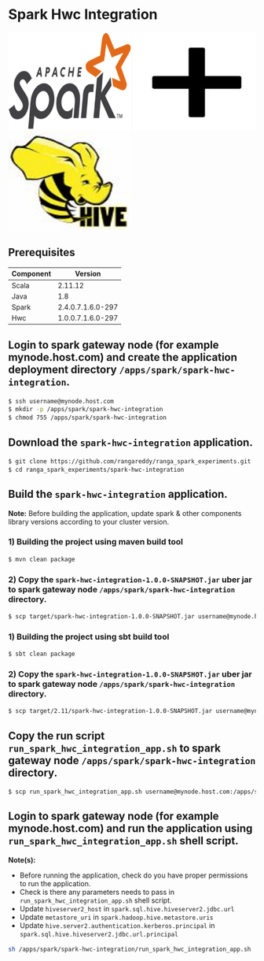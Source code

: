 # Spark Hwc Integration

<div>
        <img src="https://github.com/rangareddy/ranga-logos/blob/main/frameworks/spark/spark_logo.png?raw=true" height="200" width="250"/>
        <img src="https://github.com/rangareddy/ranga-logos/blob/main/others/plus_logo.png?raw=true" height="200" width="250"/>
        <img src="https://github.com/rangareddy/ranga-logos/blob/main/dbs/warehouse/hive/hive_logo.jpg?raw=true" height="200" width="250"/>
</div>


## Prerequisites

|Component|Version|
|---------|-------|
|Scala|2.11.12|
|Java|1.8|
|Spark|2.4.0.7.1.6.0-297|
|Hwc|1.0.0.7.1.6.0-297|




## Login to spark gateway node (for example mynode.host.com) and create the application deployment directory `/apps/spark/spark-hwc-integration`.
```sh
$ ssh username@mynode.host.com
$ mkdir -p /apps/spark/spark-hwc-integration
$ chmod 755 /apps/spark/spark-hwc-integration
```

## Download the `spark-hwc-integration` application.
```sh
$ git clone https://github.com/rangareddy/ranga_spark_experiments.git
$ cd ranga_spark_experiments/spark-hwc-integration
```

## Build the `spark-hwc-integration` application.
**Note:** Before building the application, update spark & other components library versions according to your cluster version.

### 1) Building the project using maven build tool

```sh
$ mvn clean package
```

### 2) Copy the `spark-hwc-integration-1.0.0-SNAPSHOT.jar` uber jar to spark gateway node `/apps/spark/spark-hwc-integration` directory.

```sh
$ scp target/spark-hwc-integration-1.0.0-SNAPSHOT.jar username@mynode.host.com:/apps/spark/spark-hwc-integration
```

### 1) Building the project using sbt build tool

```sh
$ sbt clean package
```

### 2) Copy the `spark-hwc-integration-1.0.0-SNAPSHOT.jar` uber jar to spark gateway node `/apps/spark/spark-hwc-integration` directory.

```sh
$ scp target/2.11/spark-hwc-integration-1.0.0-SNAPSHOT.jar username@mynode.host.com:/apps/spark/spark-hwc-integration
```

## Copy the run script `run_spark_hwc_integration_app.sh` to spark gateway node `/apps/spark/spark-hwc-integration` directory.

```sh
$ scp run_spark_hwc_integration_app.sh username@mynode.host.com:/apps/spark/spark-hwc-integration
```

## Login to spark gateway node (for example mynode.host.com) and run the application using `run_spark_hwc_integration_app.sh` shell script.

**Note(s):**
* Before running the application, check do you have proper permissions to run the application.
* Check is there any parameters needs to pass in `run_spark_hwc_integration_app.sh` shell script.
* Update `hiveserver2_host` in `spark.sql.hive.hiveserver2.jdbc.url`
* Update `metastore_uri` in `spark.hadoop.hive.metastore.uris`
* Update `hive.server2.authentication.kerberos.principal` in `spark.sql.hive.hiveserver2.jdbc.url.principal`

```sh
sh /apps/spark/spark-hwc-integration/run_spark_hwc_integration_app.sh
```